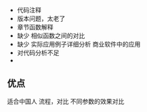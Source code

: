 - 代码注释
- 版本问题，太老了
- 章节函数解释
- 缺少 相似函数之间的对比
- 缺少 实际应用例子详细分析 商业软件中的应用
- 对代码分析不足
-  
## 优点
适合中国人
流程，对比
不同参数的效果对比